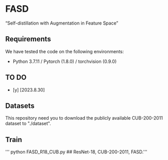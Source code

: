 # FASD
“Self-distillation with Augmentation in Feature Space”

## Requirements
We have tested the code on the following environments: 
* Python 3.7.11 / Pytorch (1.8.0) / torchvision (0.9.0)

## TO DO
- [y] [2023.8.30] 

## Datasets
This repository need you to download the publicly available CUB-200-2011 dataset to "./dataset".

## Train
''' python FASD_R18_CUB.py ## ResNet-18, CUB-200-2011, FASD.'''

